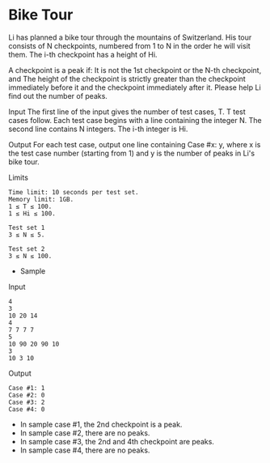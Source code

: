 # Bike Tour
Li has planned a bike tour through the mountains of Switzerland. His tour consists of N checkpoints, numbered from 1 to N in the order he will visit them. The i-th checkpoint has a height of Hi.

A checkpoint is a peak if:
It is not the 1st checkpoint or the N-th checkpoint, and
The height of the checkpoint is strictly greater than the checkpoint immediately before it and the checkpoint immediately after it.
Please help Li find out the number of peaks.

Input
The first line of the input gives the number of test cases, T. T test cases follow. Each test case begins with a line containing the integer N. The second line contains N integers. The i-th integer is Hi.

Output
For each test case, output one line containing Case #x: y, where x is the test case number (starting from 1) and y is the number of peaks in Li's bike tour.

Limits
```
Time limit: 10 seconds per test set.
Memory limit: 1GB.
1 ≤ T ≤ 100.
1 ≤ Hi ≤ 100.

Test set 1
3 ≤ N ≤ 5.

Test set 2
3 ≤ N ≤ 100.
```
* Sample

Input
```
4
3
10 20 14
4
7 7 7 7
5
10 90 20 90 10
3
10 3 10
```
Output
```
Case #1: 1
Case #2: 0
Case #3: 2
Case #4: 0
```
  
* In sample case #1, the 2nd checkpoint is a peak.
* In sample case #2, there are no peaks.
* In sample case #3, the 2nd and 4th checkpoint are peaks.
* In sample case #4, there are no peaks.
